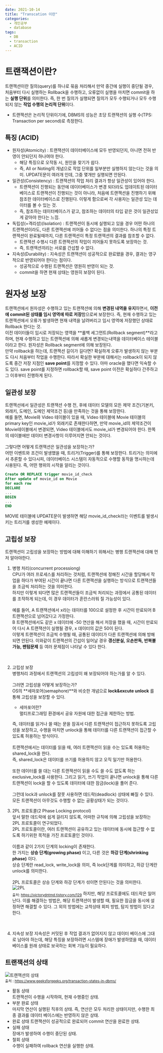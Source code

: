 ```yaml
---
date: 2021-10-14
title: "Transcation 이란"
categories:
  - 개인공부
  - database
tags:
  - DB
  - transaction
  - ACID
---
```


# 트랜잭션이란?

트랜잭션이란 질의(query)를 하나로 묶음 처리해서 만약 중간에 실행이 중단될 경우, 처음부터 다시 실행하는 Rollback을 수행하고, 오류없이 실행을 마치면 commit을 하는 **실행 단위**를 의미한다. 즉, 한 번 질의가 실행되면 질의가 모두 수행되거나 모두 수행되지 않는 **작업 수행의 논리적 단위**이다.

- 트랜잭션은 논리적 단위이기에, DBMS의 성능은 초당 트랜잭션의 실행 수(TPS: Transaction per second)로 측정한다.

## 특징 (ACID)

- 원자성(Atomicity) : 트랜잭션이 데이터베이스에 모두 반영되던지, 아니면 전혀 반영이 안되던지 하나여야 한다.
  - 해당 특징으로 오작동 시, 원인을 찾기가 쉽다.
  - 즉, All or Noting의 개념으로 작업 단위를 일부분만 실행하지 않는다는 것을 의미. UPDATE문이 여러개 인데, 그중 몇개만 실행되면 안된다.
- 일관성(Consistency) : 트랜잭션의 작업 처리 결과가 항상 일관성이 있어야 한다.
  - 트랜잭션이 진행되는 동안에 데이터베이스가 변경 되더라도 업데이트된 데이터베이스로 트랜잭션이 진행되는 것이 아니라, 처음에 트랜잭션을 진행하기 위해 참조한 데이터베이스로 진행된다. 이렇게 함으로써 각 사용자는 일관성 있는 데이터를 볼 수 있는 것.
  - 즉, 참조하는 데이터베이스가 같고, 참조하는 데이터의 타입 같은 것이 일관성있게 같아야 한다는 느낌.
- 독립성(=격리성)(Isolation) : 트랜잭션이 동시에 실행되고 있을 경우 어떤 하나의 트랜잭션이라도, 다른 트랜잭션에 끼어들 수 없다는 점을 의미한다. 하나의 특정 트랜잭션이 완료될때까지, 다른 트랜잭션이 특정 트랜잭션의 결과를 참조할 수 없다.
  - 트랜잭션 수행시 다른 트랜잭션의 작업이 끼어들지 못하도록 보장하는 것.
  - 즉, 트랜잭션끼리는 서로를 간섭할 수 없다.
- 지속성(Durability) : 지속성은 트랜잭션이 성공적으로 완료됐을 경우, 결과는 영구적으로 반영되어야 한다는 점이다.
  - 성공적으로 수행된 트랜잭션은 영원히 반영이 되는 것.
  - commit을 하면 현재 상태는 영원히 보장이 된다.

# 원자성 보장

트랜잭션에서 원자성은 수행하고 있는 트랜잭션에 의해 **변경된 내역을 유지**하면서, **이전에 commit된 상태를 임시 영역에 따로 저장**함으로써 보장한다. 즉, 현재 수행하고 있는 트랜잭션에서 오류가 발생하면 현재 내역을 날려버리고 임시 영역에 저장했던 상태로 Rollback 한다는 것. <br>
이전 데이터들이 임시로 저장되는 영역을 **롤백 세그먼트(Rollback segment)**라고 하며, 현재 수행하고 있는 트랜잭션에 의해 새롭게 변경되는내역을 데이터베이스 테이블이라고 한다. 원자성은 Rollback segment에 의해 보장된다. <br>
만약 rollback을 하는데, 트랜잭션 길이가 길다면? 확실하게 오류가 발생하지 않는 부분도 다시 처음부터 작업을 수행한다. 따라서 확실한 부분에 대해서는 rollback이 되지 않도록 중간 저장 지점인 **save point**를 지정할 수 있다. 아마 oracle을 했다면 익숙할 수 도 있다. save point를 지정하면 rollback할 때, save point 이전은 확실하다 간주하고 그 이후부터 진행하게 된다.

## 일관성 보장

트랜잭선에서 일관성은 트랜잭션 수행 전, 후에 데이터 모델의 모든 제약 조건(기본키, 외래키, 도메인, 도메인 제약조건 등)을 만족하는 것을 통해 보장한다.  
예를 들면, Movie와 Video 테이블이 있을 때, Video 테이블에 Movie 테이블의 primary key인 movie_id가 외래키로 존재한다하면, 만약 movie_id의 제약조건이 Movie테이블에서 변경되면, Video 테이블에서도 movie_id가 변경되어야 한다. 한쪽의 테이블에만 데이터 변경사항이 이루어지면 안되는 것이다.
<br><br>
그렇다면 어떻게 트랜잭션은 일관성을 보장하는가?  
어떤 이벤트와 조건이 발생했을 때, 트리거(Trigger)를 통해 보장한다. 트리거는 의미에서 추론할 수 있다시피, 데이터베이스 시스템이 자동적으로 수행할 동작을 명시하는데 사용된다. 즉, 어떤 행위의 시작을 알리는 것이다.

```sql
Create OR REPLACE trigger movie_id_check
After update of movie_id on Movie
for each row
DECLARE
...
BEGIN
...
END
```

MOVIE 테이블에 UPDATE문이 발생하면 해당 movie_id_check라는 이벤트를 발생시키는 트리거를 생성한 예제이다.

## 고립성 보장

트랜잭션이 고립성을 보장하는 방법에 대해 이해하기 위해서는 병행 트랜잭션에 대해 먼저 알아야한다.

1. 병행 처리(concurrent processiong)  
   CPU가 여러 프로세스를 처리하는 것처럼, 트랜잭션에 정해진 시간을 할당해서 작업을 하다가 부여된 시간이 끝나면 다른 트랜잭션을 실행하는 방식으로 트랜잭션들을 조금씩 처리하는 것을 의미한다.  
   하지만 이렇게 되다면 많은 트랜잭션들이 조금씩 처리되는 과정에서 공통된 데이터를 조작하게 되는데, 이 경우 데이터가 혼란스러워 질 가능성이 있다.
   <br>
   <br>
   예를 들어, A 트랜잭션에서 x라는 데이터를 100으로 설정한 후 시간이 만료되어 B 트랜잭션으로 넘어갔다고 가정한다.  
   B 트랜잭션에서도 같은 x 데이터에 -50 연산을 해서 저장을 했을 때, 시간이 만료되어 다시 A 트랜잭션이 실행될 경우, x 데이터의 값은 50이 된다.  
   이렇게 트랜잭션이 조금씩 수행될 때, 공통된 데이터가 다른 트랜잭션에 의해 방해되면 안된다. 이와같이 트랜잭션의 간섭이 일어날 경우 **갱신분실, 오손판독, 반복불가능, 팬텀문제** 등 여러 문제점이 나타날 수 있다 한다.
   <br><br><br>
1. 고립성 보장  
    병행처리 과정에서 트랜잭션의 고립성이 왜 보장되어야 하는가를 알 수 있다.  
    <br>
   그러면 고립성을 어떻게 보장하는가?  
    OS의 **세마포어(semaphore)**와 비슷한 개념으로 **lock&excute unlock** 를 통해 고립성을 보장할 수 있다.

   - 세마포어란?  
      멀티프로그래밍 환경에서 공유 자원에 대한 접근을 제한하는 방법.

   즉, 데이터를 읽거나 쓸 때는 문을 잠궈서 다른 트랜잭션이 접근하지 못하도록 고립성을 보장하고, 수행을 마치면 unlock을 통해 데이터를 다른 트랜잭션이 접근할 수 있도록 허용하는 방식이다.  
   <br>
   트랜잭션에서는 데이터를 읽을 때, 여러 트랜잭션이 읽을 수는 있도록 허용하는 shared_lock을 한다.  
   즉, shared_lock은 데이터를 쓰기를 허용하지 않고 오직 일기만 허용한다.  
   <br>
   또한 데이터를 쓸 대는 다른 트랜잭션이 읽을 수도 쓸 수도 없도록 하는 exclusive_lock를 사용한다. 그리고 읽기, 쓰기 작업이 끝나면 unlock을 통해 다른 트랜잭션이 lock을 할 수 있도록 데이터에 대한 잠금(lock)을 풀어 준다.  
   <br>
   그런데 lock과 unlock를 잘못 사용하면 데드락(deadlock) 상태에 빠질 수 있다.  
   모든 트랜잭션이 아무것도 수행할 수 없는 공황상태가 되는 것이다.

1. 2PL 프로토콜(2 Phase Locking protocol)  
    앞서 말한 데드락에 쉽게 걸리지 않도록, 어떠한 규칙에 의해 고립성을 보장하는 2PL 프로토콜이 연구되었다.  
    2PL 프로토콜이란, 여러 트랜잭션이 공유하고 있는 데이터에 동시에 접근할 수 없도록 하기위한 목적을 가진 프로토콜인 것이다.  
    <br>
   이름과 같이 2가지 단계의 locking이 존재한다.  
    한 가지는 **상승 단계(growing phase)** 이고, 다른 것은 **하강 단계(shrinking phase)** 이다.  
    상승 단계란 read_lock, write_lock을 의미, 즉 lock단계를 의미하고, 하강 단계란 unlock를 의미한다.  
    <br>
   2PL 프로토콜은 상승 단계와 하강 단계가 섞이면 안된다는 것을 의미한다.  
    ![2PL](https://rnrudxo2872.github.io/assets/images/database/2pl_protocol.png)  
    <sub>출처: https://victorydntmd.tistory.com/129</sub>
   하지만, 해당 프로토콜에도 데드락은 일어난다. 이를 해결하는 방법은, 해당 트랜잭션이 발생할 때, 필요한 잠금을 동시에 설정하면 해결할 수 있다. 그 외의 방법에는 교착상태 회피 방법, 탐지 방법이 있다고 한다.  
   <br>
   <br>
1. 지속성 보장
   지속성은 커밋된 후 작업 결과가 없어지지 않고 데이터 베이스에 그대로 남아야 하는데, 해당 특징을 보장하려면 시스템에 장애가 발생하였을 때, 데이터베이스를 원래 상태로 보국하는 회복 기능이 필요하다.
   <br>

## 트랜잭션의 상태

![트랜잭션의 상태](https://rnrudxo2872.github.io/assets/images/database/transaction_states.png)  
<sub>출처 : https://www.geeksforgeeks.org/transaction-states-in-dbms/</sub>

- 활동 상태  
  트랜잭션이 수행을 시작하여, 현재 수행중인 상태.
- 부분 완료 상태  
  마지막 연산이 실행된 직후의 상태. 즉, 연산은 모두 처리한 상태이지만, 수행한 최종 결과를 데이터 베이스에는 반영하지 않은 상태.
- 완료 상태
  트랜잭션이 성공적으로 완료되어 commit 연산을 완료한 상태.
- 실패 상태  
  장애가 발생하여 수행이 중단된 상태.
- 철회 상태  
  수행이 실패하여 rollback 연산을 실행한 상태.
